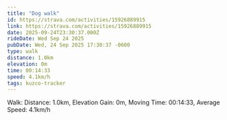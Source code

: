 ```yaml
---
title: "Dog walk"
id: https://strava.com/activities/15926889915
link: https://strava.com/activities/15926889915
date: 2025-09-24T23:30:37.000Z
rideDate: Wed Sep 24 2025
pubDate: Wed, 24 Sep 2025 17:30:37 -0600
type: walk
distance: 1.0km
elevation: 0m
time: 00:14:33
speed: 4.1km/h
tags: kuzco-tracker
---
```

Walk: Distance: 1.0km, Elevation Gain: 0m, Moving Time: 00:14:33, Average Speed: 4.1km/h